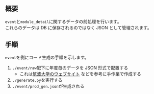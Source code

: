 ## 概要

`event`と`module_detail`に関するデータの前処理を行います。  
これらのデータは DB に保存されるのではなく JSON として管理されます。

## 手順

`event`を例にコード生成の手順を示します。

1. `./event/raw`配下に年度毎のデータを JSON 形式で配置する
   - これは[筑波大学のウェブサイト](https://www.tsukuba.ac.jp/campuslife/calendar-school/) などを参考に手作業で作成する
2. `./generate.py`を実行する
3. `./event/prod_gen.json`が生成される
